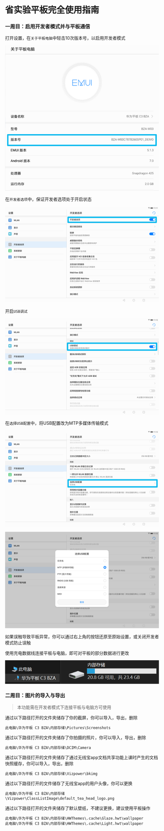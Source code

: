 # 省实验平板完全使用指南

### 一周目：启用开发者模式并与平板通信

打开设置，在`关于平板电脑`中轻击10次版本号，以启用开发者模式

![](img\1-1.png)

在`开发者选项`中，保证开发者选项处于开启状态

![](img/1-2.png)

开启`USB调试`

![](img/1-3.png)

在`选择USB配置`中，将USB配置改为MTP多媒体传输模式

![](img/1-4.png)

![](img/1-5.png)

如果误触导致平板异常，你可以通过右上角的按钮还原至原始设置，或关闭开发者模式防止误触

使用充电数据线连接平板与电脑，即可对平板的部分数据进行更改

![](img\1-6.png)

### 二周目：图片的导入与导出

> 本功能需在开发者模式下连接平板与电脑方可使用

通过以下路径打开的文件夹储存了你的截屏，你可以导入，导出，删除

```
此电脑\华为平板 C3 BZA\内部存储\Pictures\Screenshots
```

通过以下路径打开的文件夹储存了你拍摄的照片，你可以导入，导出，删除

```
此电脑\华为平板 C3 BZA\内部存储\DCIM\Camera
```

通过以下路径打开的文件夹储存了通过无线宝app文档共享功能上课时产生的文档快照缓存，你可以导入，导出，删除

```
此电脑\华为平板 C3 BZA\内部存储\Vizpower\bkimg
```

通过以下路径打开的文件储存了无线宝app的用户头像，你可以更换

```
此电脑\华为平板 C3 BZA\内部存储\Vizpower\ClassListImage\default_tea_head_logo.png
```

通过以下路径打开的文件夹储存了默认壁纸，不建议更换，建议使用平板操作

```
此电脑\华为平板 C3 BZA\内部存储\HWThemes\.cache\Glaze.hwt\wallpaper
此电脑\华为平板 C3 BZA\内部存储\HWThemes\.cache\Light.hwt\wallpaper
```























